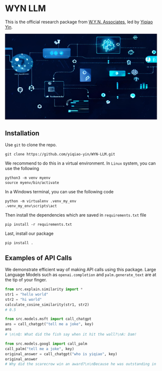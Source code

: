 # WYN LLM

This is the official research package from [W.Y.N. Associates](https://wyn-associates.com/), led by [Yiqiao Yin](https://www.y-yin.io/).

![main](./docs/main.jpg)


## Installation

Use `git` to clone the repo. 

```git
git clone https://github.com/yiqiao-yin/WYN-LLM.git
```

We recommend to do this in a virtual environment. In `Linux` system, you can use the following

```git
python3 -m venv myenv
source myenv/bin/activate
```

In a Windows terminal, you can use the following code

```git
python -m virtualenv .venv_my_env
.venv_my_env\scripts\act
```

Then install the dependencies which are saved in `requirements.txt` file

```git
pip install -r requirements.txt
```

Last, install our package

```git
pip install .
```

## Examples of API Calls

We demonstrate efficient way of making API calls using this package. Large Language Models such as `openai.completion` and `palm.generate_text` are at the tip of your finger.

```py
from src.explain.similarity import *
str1 = "hello world"
str2 = "hi world"
calculate_cosine_similarity(str1, str2)
# 0.5
```

```py
from src.models.msft import call_chatgpt
ans = call_chatgpt("tell me a joke", key)
ans
# \n\nQ: What did the fish say when it hit the wall?\nA: Dam!
```

```py
from src.models.googl import call_palm
call_palm("tell me a joke", key)
original_answer = call_chatgpt("who is yiqiao", key)
original_answer
# Why did the scarecrow win an award?\n\nBecause he was outstanding in his field!
```